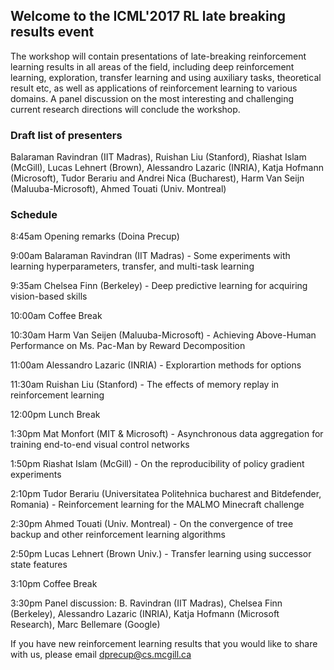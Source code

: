 ## Welcome to the ICML'2017 RL late breaking results event

The workshop will contain presentations of late-breaking reinforcement learning results in all areas of the field, including deep reinforcement learning, exploration, transfer learning and using auxiliary tasks, theoretical result etc, as well as applications of reinforcement learning to various domains. A panel discussion on the most interesting and challenging current research directions will conclude the workshop.

### Draft list of presenters

Balaraman Ravindran (IIT Madras), Ruishan Liu (Stanford), Riashat Islam (McGill), Lucas Lehnert (Brown), Alessandro Lazaric (INRIA), Katja Hofmann (Microsoft), Tudor Berariu and Andrei Nica (Bucharest), Harm Van Seijn (Maluuba-Microsoft), Ahmed Touati (Univ. Montreal)

### Schedule

8:45am Opening remarks (Doina Precup)

9:00am Balaraman Ravindran (IIT Madras) - Some experiments with learning hyperparameters,  transfer, and multi-task learning

9:35am Chelsea Finn (Berkeley) - Deep predictive learning for acquiring vision-based skills

10:00am Coffee Break

10:30am Harm Van Seijen (Maluuba-Microsoft) - Achieving Above-Human Performance on Ms. Pac-Man by Reward Decomposition

11:00am Alessandro Lazaric (INRIA) - Explorartion methods for options

11:30am Ruishan Liu (Stanford) - The effects of memory replay in reinforcement learning

12:00pm Lunch Break

1:30pm Mat Monfort (MIT & Microsoft) - Asynchronous data aggregation for training end-to-end visual control networks

1:50pm Riashat Islam (McGill) - On the reproducibility of policy gradient experiments

2:10pm Tudor Berariu (Universitatea Politehnica bucharest and Bitdefender, Romania) - Reinforcement learning for the MALMO Minecraft challenge

2:30pm Ahmed Touati (Univ. Montreal) - On the convergence of tree backup and other reinforcement learning algorithms

2:50pm Lucas Lehnert (Brown Univ.) - Transfer learning using successor state features

3:10pm Coffee Break

3:30pm Panel discussion: B. Ravindran (IIT Madras), Chelsea Finn (Berkeley), Alessandro Lazaric (INRIA), Katja Hofmann (Microsoft Research), Marc Bellemare (Google)

If you have new reinforcement learning results that you would like to share with us, please email dprecup@cs.mcgill.ca 



<!-- You can use the [editor on GitHub](https://github.com/rllabmcgill/icml2017-rlworkshop/edit/master/index.md) to maintain and preview the content for your website in Markdown files.

Whenever you commit to this repository, GitHub Pages will run [Jekyll](https://jekyllrb.com/) to rebuild the pages in your site, from the content in your Markdown files.

### Markdown

Markdown is a lightweight and easy-to-use syntax for styling your writing. It includes conventions for

```markdown
Syntax highlighted code block

# Header 1
## Header 2
### Header 3

- Bulleted
- List

1. Numbered
2. List

**Bold** and _Italic_ and `Code` text

[Link](url) and ![Image](src)
```

For more details see [GitHub Flavored Markdown](https://guides.github.com/features/mastering-markdown/).

### Jekyll Themes

Your Pages site will use the layout and styles from the Jekyll theme you have selected in your [repository settings](https://github.com/rllabmcgill/icml2017-rlworkshop/settings). The name of this theme is saved in the Jekyll `_config.yml` configuration file.

### Support or Contact

Having trouble with Pages? Check out our [documentation](https://help.github.com/categories/github-pages-basics/) or [contact support](https://github.com/contact) and we’ll help you sort it out.-->
